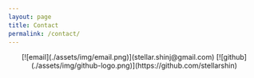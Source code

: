 ```yaml
---
layout: page
title: Contact
permalink: /contact/
---
```


<center>
[![email](./assets/img/email.png)](stellar.shinj@gmail.com)  [![github](./assets/img/github-logo.png)](https://github.com/stellarshin)
</center>
